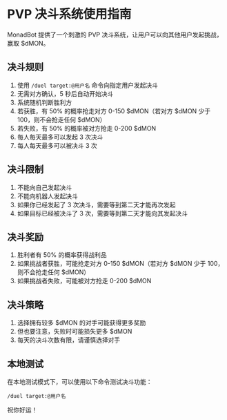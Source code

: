 # PVP 决斗系统使用指南

MonadBot 提供了一个刺激的 PVP 决斗系统，让用户可以向其他用户发起挑战，赢取 $dMON。

## 决斗规则

1. 使用 `/duel target:@用户名` 命令向指定用户发起决斗
2. 无需对方确认，5 秒后自动开始决斗
3. 系统随机判断胜利方
4. 若获胜，有 50% 的概率抢走对方 0-150 $dMON（若对方 $dMON 少于 100，则不会抢走任何 $dMON）
5. 若失败，有 50% 的概率被对方抢走 0-200 $dMON
6. 每人每天最多可以发起 3 次决斗
7. 每人每天最多可以被决斗 3 次

## 决斗限制

1. 不能向自己发起决斗
2. 不能向机器人发起决斗
3. 如果你已经发起了 3 次决斗，需要等到第二天才能再次发起
4. 如果目标已经被决斗了 3 次，需要等到第二天才能向其发起决斗

## 决斗奖励

1. 胜利者有 50% 的概率获得战利品
2. 如果挑战者获胜，可能抢走对方 0-150 $dMON（若对方 $dMON 少于 100，则不会抢走任何 $dMON）
3. 如果挑战者失败，可能被对方抢走 0-200 $dMON

## 决斗策略

1. 选择拥有较多 $dMON 的对手可能获得更多奖励
2. 但也要注意，失败时可能损失更多 $dMON
3. 每天的决斗次数有限，请谨慎选择对手

## 本地测试

在本地测试模式下，可以使用以下命令测试决斗功能：

```
/duel target:@用户名
```

祝你好运！